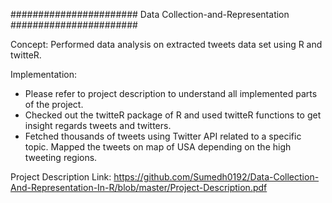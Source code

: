 ####################### Data Collection-and-Representation #######################

Concept:
Performed data analysis on extracted tweets data set using R and twitteR.

Implementation:
* Please refer to project description to understand all implemented parts of the project.
* Checked out the twitteR package of R and used twitteR functions to get insight regards tweets and twitters.
* Fetched thousands of tweets using Twitter API related to a specific topic. Mapped the tweets on map of USA depending on the high tweeting regions.

Project Description Link: 
https://github.com/Sumedh0192/Data-Collection-And-Representation-In-R/blob/master/Project-Description.pdf
